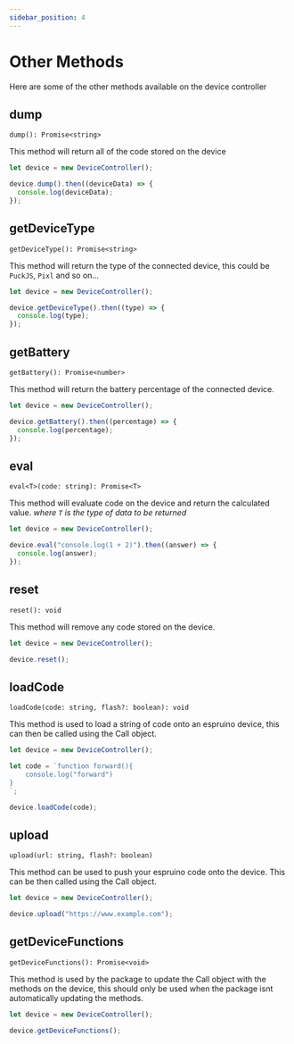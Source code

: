 ```yaml
---
sidebar_position: 4
---
```


# Other Methods

Here are some of the other methods available on the device controller

## dump

`dump(): Promise<string>`

This method will return all of the code stored on the device

```javascript
let device = new DeviceController();

device.dump().then((deviceData) => {
  console.log(deviceData);
});
```

## getDeviceType

`getDeviceType(): Promise<string>`

This method will return the type of the connected device, this could be `PuckJS`, `Pixl` and so on...

```javascript
let device = new DeviceController();

device.getDeviceType().then((type) => {
  console.log(type);
});
```

## getBattery

`getBattery(): Promise<number>`

This method will return the battery percentage of the connected device.

```javascript
let device = new DeviceController();

device.getBattery().then((percentage) => {
  console.log(percentage);
});
```

## eval

`eval<T>(code: string): Promise<T>`

This method will evaluate code on the device and return the calculated value. _where `T` is the type of data to be returned_

```javascript
let device = new DeviceController();

device.eval("console.log(1 + 2)").then((answer) => {
  console.log(answer);
});
```

## reset

`reset(): void`

This method will remove any code stored on the device.

```javascript
let device = new DeviceController();

device.reset();
```

## loadCode

`loadCode(code: string, flash?: boolean): void`

This method is used to load a string of code onto an espruino device, this can then be called using the Call object.

```javascript
let device = new DeviceController();

let code = `function forward(){
    console.log("forward")
}
`;

device.loadCode(code);
```

## upload

`upload(url: string, flash?: boolean)`

This method can be used to push your espruino code onto the device. This can be then called using the Call object.

```javascript
let device = new DeviceController();

device.upload("https://www.example.com");
```

## getDeviceFunctions

`getDeviceFunctions(): Promise<void>`

This method is used by the package to update the Call object with the methods on the device, this should only be used when the package isnt automatically updating the methods.

```javascript
let device = new DeviceController();

device.getDeviceFunctions();
```
